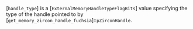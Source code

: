 [`handle_type`] is a [`ExternalMemoryHandleTypeFlagBits`] value
specifying the type of the handle pointed to by
[`get_memory_zircon_handle_fuchsia`]::`pZirconHandle`.